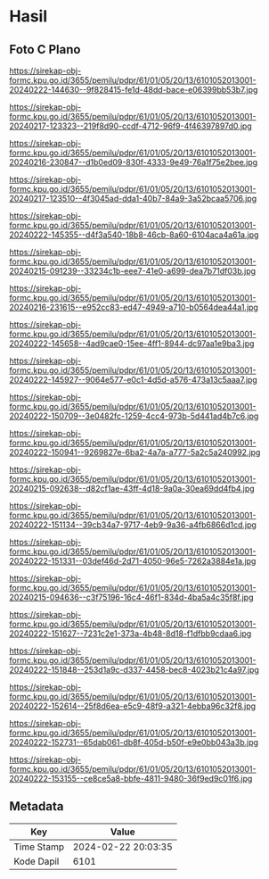 # Hasil

## Foto C Plano

https://sirekap-obj-formc.kpu.go.id/3655/pemilu/pdpr/61/01/05/20/13/6101052013001-20240222-144630--9f828415-fe1d-48dd-bace-e06399bb53b7.jpg

https://sirekap-obj-formc.kpu.go.id/3655/pemilu/pdpr/61/01/05/20/13/6101052013001-20240217-123323--219f8d90-ccdf-4712-96f9-4f46397897d0.jpg

https://sirekap-obj-formc.kpu.go.id/3655/pemilu/pdpr/61/01/05/20/13/6101052013001-20240216-230847--d1b0ed09-830f-4333-9e49-76a1f75e2bee.jpg

https://sirekap-obj-formc.kpu.go.id/3655/pemilu/pdpr/61/01/05/20/13/6101052013001-20240217-123510--4f3045ad-dda1-40b7-84a9-3a52bcaa5706.jpg

https://sirekap-obj-formc.kpu.go.id/3655/pemilu/pdpr/61/01/05/20/13/6101052013001-20240222-145355--d4f3a540-18b8-46cb-8a60-6104aca4a61a.jpg

https://sirekap-obj-formc.kpu.go.id/3655/pemilu/pdpr/61/01/05/20/13/6101052013001-20240215-091239--33234c1b-eee7-41e0-a699-dea7b71df03b.jpg

https://sirekap-obj-formc.kpu.go.id/3655/pemilu/pdpr/61/01/05/20/13/6101052013001-20240216-231615--e952cc83-ed47-4949-a710-b0564dea44a1.jpg

https://sirekap-obj-formc.kpu.go.id/3655/pemilu/pdpr/61/01/05/20/13/6101052013001-20240222-145658--4ad9cae0-15ee-4ff1-8944-dc97aa1e9ba3.jpg

https://sirekap-obj-formc.kpu.go.id/3655/pemilu/pdpr/61/01/05/20/13/6101052013001-20240222-145927--9064e577-e0c1-4d5d-a576-473a13c5aaa7.jpg

https://sirekap-obj-formc.kpu.go.id/3655/pemilu/pdpr/61/01/05/20/13/6101052013001-20240222-150709--3e0482fc-1259-4cc4-973b-5d441ad4b7c6.jpg

https://sirekap-obj-formc.kpu.go.id/3655/pemilu/pdpr/61/01/05/20/13/6101052013001-20240222-150941--9269827e-6ba2-4a7a-a777-5a2c5a240992.jpg

https://sirekap-obj-formc.kpu.go.id/3655/pemilu/pdpr/61/01/05/20/13/6101052013001-20240215-092638--d82cf1ae-43ff-4d18-9a0a-30ea69dd4fb4.jpg

https://sirekap-obj-formc.kpu.go.id/3655/pemilu/pdpr/61/01/05/20/13/6101052013001-20240222-151134--39cb34a7-9717-4eb9-9a36-a4fb6866d1cd.jpg

https://sirekap-obj-formc.kpu.go.id/3655/pemilu/pdpr/61/01/05/20/13/6101052013001-20240222-151331--03def46d-2d71-4050-96e5-7262a3884e1a.jpg

https://sirekap-obj-formc.kpu.go.id/3655/pemilu/pdpr/61/01/05/20/13/6101052013001-20240215-094636--c3f75196-16c4-46f1-834d-4ba5a4c35f8f.jpg

https://sirekap-obj-formc.kpu.go.id/3655/pemilu/pdpr/61/01/05/20/13/6101052013001-20240222-151627--7231c2e1-373a-4b48-8d18-f1dfbb9cdaa6.jpg

https://sirekap-obj-formc.kpu.go.id/3655/pemilu/pdpr/61/01/05/20/13/6101052013001-20240222-151848--253d1a9c-d337-4458-bec8-4023b21c4a97.jpg

https://sirekap-obj-formc.kpu.go.id/3655/pemilu/pdpr/61/01/05/20/13/6101052013001-20240222-152614--25f8d6ea-e5c9-48f9-a321-4ebba96c32f8.jpg

https://sirekap-obj-formc.kpu.go.id/3655/pemilu/pdpr/61/01/05/20/13/6101052013001-20240222-152731--65dab061-db8f-405d-b50f-e9e0bb043a3b.jpg

https://sirekap-obj-formc.kpu.go.id/3655/pemilu/pdpr/61/01/05/20/13/6101052013001-20240222-153155--ce8ce5a8-bbfe-4811-9480-36f9ed9c01f6.jpg


## Metadata

| Key        | Value               |
| ---------- | ------------------- |
| Time Stamp | 2024-02-22 20:03:35 |
| Kode Dapil | 6101                |



